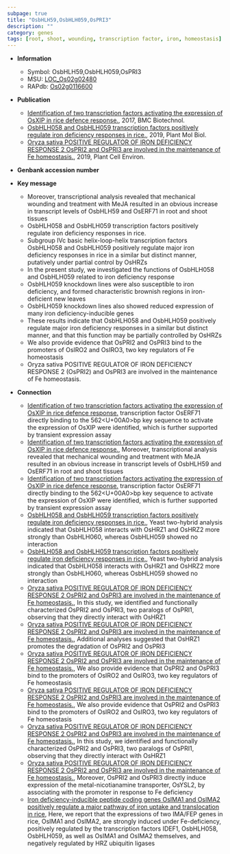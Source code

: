 ```yaml
---
subpage: true
title: "OsbHLH59,OsbHLH059,OsPRI3"
description: ""
category: genes
tags: [root, shoot, wounding, transcription factor, iron, homeostasis]
---
```


* **Information**  
    + Symbol: OsbHLH59,OsbHLH059,OsPRI3  
    + MSU: [LOC_Os02g02480](http://rice.plantbiology.msu.edu/cgi-bin/ORF_infopage.cgi?orf=LOC_Os02g02480)  
    + RAPdb: [Os02g0116600](http://rapdb.dna.affrc.go.jp/viewer/gbrowse_details/irgsp1?name=Os02g0116600)  

* **Publication**  
    + [Identification of two transcription factors activating the expression of OsXIP in rice defence response.](http://www.ncbi.nlm.nih.gov/pubmed?term=Identification+of+two+transcription+factors+activating+the+expression+of+OsXIP+in+rice+defence+response.%5BTitle%5D), 2017, BMC Biotechnol.
    + [OsbHLH058 and OsbHLH059 transcription factors positively regulate iron deficiency responses in rice.](http://www.ncbi.nlm.nih.gov/pubmed?term=OsbHLH058+and+OsbHLH059+transcription+factors+positively+regulate+iron+deficiency+responses+in+rice.%5BTitle%5D), 2019, Plant Mol Biol.
    + [Oryza sativa POSITIVE REGULATOR OF IRON DEFICIENCY RESPONSE 2 OsPRI2 and OsPRI3 are involved in the maintenance of Fe homeostasis.](http://www.ncbi.nlm.nih.gov/pubmed?term=Oryza+sativa+POSITIVE+REGULATOR+OF+IRON+DEFICIENCY+RESPONSE+2+OsPRI2+and+OsPRI3+are+involved+in+the+maintenance+of+Fe+homeostasis.%5BTitle%5D), 2019, Plant Cell Environ.

* **Genbank accession number**  

* **Key message**  
    + Moreover, transcriptional analysis revealed that mechanical wounding and treatment with MeJA resulted in an obvious increase in transcript levels of OsbHLH59 and OsERF71 in root and shoot tissues
    + OsbHLH058 and OsbHLH059 transcription factors positively regulate iron deficiency responses in rice.
    + Subgroup IVc basic helix-loop-helix transcription factors OsbHLH058 and OsbHLH059 positively regulate major iron deficiency responses in rice in a similar but distinct manner, putatively under partial control by OsHRZs
    + In the present study, we investigated the functions of OsbHLH058 and OsbHLH059 related to iron deficiency response
    + OsbHLH059 knockdown lines were also susceptible to iron deficiency, and formed characteristic brownish regions in iron-deficient new leaves
    + OsbHLH059 knockdown lines also showed reduced expression of many iron deficiency-inducible genes
    + These results indicate that OsbHLH058 and OsbHLH059 positively regulate major iron deficiency responses in a similar but distinct manner, and that this function may be partially controlled by OsHRZs
    + We also provide evidence that OsPRI2 and OsPRI3 bind to the promoters of OsIRO2 and OsIRO3, two key regulators of Fe homeostasis
    + Oryza sativa POSITIVE REGULATOR OF IRON DEFICIENCY RESPONSE 2 (OsPRI2) and OsPRI3 are involved in the maintenance of Fe homeostasis.

* **Connection**  
    + [Identification of two transcription factors activating the expression of OsXIP in rice defence response.](AP2/ERF) transcription factor OsERF71 directly binding to the 562<U+00A0>bp key sequence to activate the expression of OsXIP were identified, which is further supported by transient expression assay
    + [Identification of two transcription factors activating the expression of OsXIP in rice defence response.](http://www.ncbi.nlm.nih.gov/pubmed?term=Identification+of+two+transcription+factors+activating+the+expression+of+OsXIP+in+rice+defence+response.%5BTitle%5D),  Moreover, transcriptional analysis revealed that mechanical wounding and treatment with MeJA resulted in an obvious increase in transcript levels of OsbHLH59 and OsERF71 in root and shoot tissues
    + [Identification of two transcription factors activating the expression of OsXIP in rice defence response.](AP2/ERF) transcription factor OsERF71 directly binding to the 562<U+00A0>bp key sequence to activate the expression of OsXIP were identified, which is further supported by transient expression assay
    + [OsbHLH058 and OsbHLH059 transcription factors positively regulate iron deficiency responses in rice.](http://www.ncbi.nlm.nih.gov/pubmed?term=OsbHLH058+and+OsbHLH059+transcription+factors+positively+regulate+iron+deficiency+responses+in+rice.%5BTitle%5D),  Yeast two-hybrid analysis indicated that OsbHLH058 interacts with OsHRZ1 and OsHRZ2 more strongly than OsbHLH060, whereas OsbHLH059 showed no interaction
    + [OsbHLH058 and OsbHLH059 transcription factors positively regulate iron deficiency responses in rice.](http://www.ncbi.nlm.nih.gov/pubmed?term=OsbHLH058+and+OsbHLH059+transcription+factors+positively+regulate+iron+deficiency+responses+in+rice.%5BTitle%5D),  Yeast two-hybrid analysis indicated that OsbHLH058 interacts with OsHRZ1 and OsHRZ2 more strongly than OsbHLH060, whereas OsbHLH059 showed no interaction
    + [Oryza sativa POSITIVE REGULATOR OF IRON DEFICIENCY RESPONSE 2 OsPRI2 and OsPRI3 are involved in the maintenance of Fe homeostasis.](http://www.ncbi.nlm.nih.gov/pubmed?term=Oryza+sativa+POSITIVE+REGULATOR+OF+IRON+DEFICIENCY+RESPONSE+2+OsPRI2+and+OsPRI3+are+involved+in+the+maintenance+of+Fe+homeostasis.%5BTitle%5D),  In this study, we identified and functionally characterized OsPRI2 and OsPRI3, two paralogs of OsPRI1, observing that they directly interact with OsHRZ1
    + [Oryza sativa POSITIVE REGULATOR OF IRON DEFICIENCY RESPONSE 2 OsPRI2 and OsPRI3 are involved in the maintenance of Fe homeostasis.](http://www.ncbi.nlm.nih.gov/pubmed?term=Oryza+sativa+POSITIVE+REGULATOR+OF+IRON+DEFICIENCY+RESPONSE+2+OsPRI2+and+OsPRI3+are+involved+in+the+maintenance+of+Fe+homeostasis.%5BTitle%5D),  Additional analyses suggested that OsHRZ1 promotes the degradation of OsPRI2 and OsPRI3
    + [Oryza sativa POSITIVE REGULATOR OF IRON DEFICIENCY RESPONSE 2 OsPRI2 and OsPRI3 are involved in the maintenance of Fe homeostasis.](http://www.ncbi.nlm.nih.gov/pubmed?term=Oryza+sativa+POSITIVE+REGULATOR+OF+IRON+DEFICIENCY+RESPONSE+2+OsPRI2+and+OsPRI3+are+involved+in+the+maintenance+of+Fe+homeostasis.%5BTitle%5D),  We also provide evidence that OsPRI2 and OsPRI3 bind to the promoters of OsIRO2 and OsIRO3, two key regulators of Fe homeostasis
    + [Oryza sativa POSITIVE REGULATOR OF IRON DEFICIENCY RESPONSE 2 OsPRI2 and OsPRI3 are involved in the maintenance of Fe homeostasis.](http://www.ncbi.nlm.nih.gov/pubmed?term=Oryza+sativa+POSITIVE+REGULATOR+OF+IRON+DEFICIENCY+RESPONSE+2+OsPRI2+and+OsPRI3+are+involved+in+the+maintenance+of+Fe+homeostasis.%5BTitle%5D),  We also provide evidence that OsPRI2 and OsPRI3 bind to the promoters of OsIRO2 and OsIRO3, two key regulators of Fe homeostasis
    + [Oryza sativa POSITIVE REGULATOR OF IRON DEFICIENCY RESPONSE 2 OsPRI2 and OsPRI3 are involved in the maintenance of Fe homeostasis.](http://www.ncbi.nlm.nih.gov/pubmed?term=Oryza+sativa+POSITIVE+REGULATOR+OF+IRON+DEFICIENCY+RESPONSE+2+OsPRI2+and+OsPRI3+are+involved+in+the+maintenance+of+Fe+homeostasis.%5BTitle%5D),  In this study, we identified and functionally characterized OsPRI2 and OsPRI3, two paralogs of OsPRI1, observing that they directly interact with OsHRZ1
    + [Oryza sativa POSITIVE REGULATOR OF IRON DEFICIENCY RESPONSE 2 OsPRI2 and OsPRI3 are involved in the maintenance of Fe homeostasis.](http://www.ncbi.nlm.nih.gov/pubmed?term=Oryza+sativa+POSITIVE+REGULATOR+OF+IRON+DEFICIENCY+RESPONSE+2+OsPRI2+and+OsPRI3+are+involved+in+the+maintenance+of+Fe+homeostasis.%5BTitle%5D),  Moreover, OsPRI2 and OsPRI3 directly induce expression of the metal-nicotianamine transporter, OsYSL2, by associating with the promoter in response to Fe deficiency
    + [Iron deficiency-inducible peptide coding genes OsIMA1 and OsIMA2 positively regulate a major pathway of iron uptake and translocation in rice](http://www.ncbi.nlm.nih.gov/pubmed?term=Iron+deficiency-inducible+peptide+coding+genes+OsIMA1+and+OsIMA2+positively+regulate+a+major+pathway+of+iron+uptake+and+translocation+in+rice%5BTitle%5D),  Here, we report that the expressions of two IMA/FEP genes in rice, OsIMA1 and OsIMA2, are strongly induced under Fe-deficiency, positively regulated by the transcription factors IDEF1, OsbHLH058, OsbHLH059, as well as OsIMA1 and OsIMA2 themselves, and negatively regulated by HRZ ubiquitin ligases



